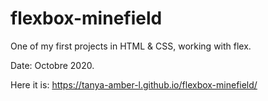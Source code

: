 # flexbox-minefield

One of my first projects in HTML & CSS, working with flex.

Date: Octobre 2020.

Here it is: https://tanya-amber-l.github.io/flexbox-minefield/